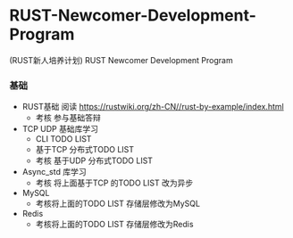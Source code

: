 # RUST-Newcomer-Development-Program
(RUST新人培养计划) RUST Newcomer Development Program

### 基础
- RUST基础 阅读 https://rustwiki.org/zh-CN//rust-by-example/index.html
    - 考核 参与基础答辩
- TCP UDP 基础库学习
    - CLI TODO LIST
    - 基于TCP 分布式TODO LIST
    - 考核 基于UDP 分布式TODO LIST
- Async_std 库学习
    - 考核 将上面基于TCP 的TODO LIST 改为异步
- MySQL
    - 考核将上面的TODO LIST 存储层修改为MySQL
- Redis
    - 考核将上面的TODO LIST 存储层修改为Redis


